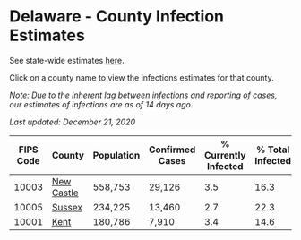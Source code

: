 # Delaware - County Infection Estimates

See state-wide estimates [here](/infections/us-de).

Click on a county name to view the infections estimates for that county.

*Note: Due to the inherent lag between infections and reporting of cases, our estimates of infections are as of 14 days ago.*

*Last updated: December 21, 2020*

|   FIPS Code |                   County |   Population |   Confirmed Cases |   % Currently Infected |   % Total Infected |
|-------------|--------------------------|--------------|-------------------|------------------------|--------------------|
|       10003 | [New Castle](new-castle) |      558,753 |            29,126 |                    3.5 |               16.3 |
|       10005 |         [Sussex](sussex) |      234,225 |            13,460 |                    2.7 |               22.3 |
|       10001 |             [Kent](kent) |      180,786 |             7,910 |                    3.4 |               14.6 |